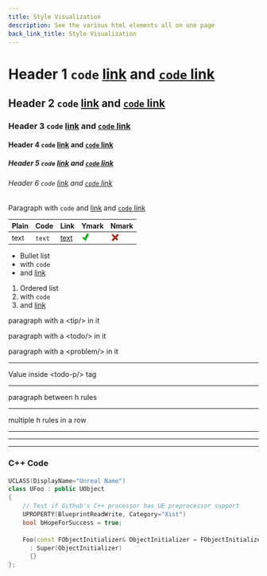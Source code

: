```yaml
---
title: Style Visualization
description: See the various html elements all on one page
back_link_title: Style Visualization
---
```


# Header 1 `code` [link](./) and [`code` link](./)
## Header 2 `code` [link](./) and [`code` link](./)
### Header 3 `code` [link](./) and [`code` link](./)
#### Header 4 `code` [link](./) and [`code` link](./)
##### Header 5 `code` [link](./) and [`code` link](./)
###### Header 6 `code` [link](./) and [`code` link](./)

Paragraph with `code` and [link](./) and [`code` link](./)

| Plain | Code   | Link       | Ymark                            | Nmark                           |
|-------|--------|------------|----------------------------------|---------------------------------|
| text  | `text` | [text](./) | ![yes](/assets/images/Ymark.png) | ![no](/assets/images/Nmark.png) |

- Bullet list
- with `code`
- and [link](./)

1. Ordered list
3. with `code`
4. and [link](./)

paragraph with a <tip>&lt;tip/&gt;</tip> in it

paragraph with a <todo>&lt;todo/&gt;</todo> in it

paragraph with a <problem>&lt;problem/&gt;</problem> in it


------------------------------------------------------------

<todo-p>
Value inside &lt;todo-p/&gt; tag
</todo-p>

------------------------------------------------------------

paragraph between h rules

------------------------------------------------------------

multiple h rules in a row

------------------------------------------------------------
------------------------------------------------------------
------------------------------------------------------------

### C++ Code

```c++
UCLASS(DisplayName="Unreal Name")
class UFoo : public UObject
{
    // Test if Github's C++ processor has UE preprocessor support
    UPROPERTY(BlueprintReadWrite, Category="Xist")
    bool bHopeForSuccess = true;

    Foo(const FObjectInitializer& ObjectInitializer = FObjectInitializer::Get())
      : Super(ObjectInitializer)
      {}
};
```
